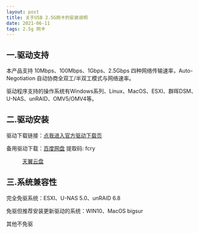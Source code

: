 ```yaml
---
layout: post
title: 关于USB 2.5G网卡的安装说明
date: 2021-06-11
tags: 2.5g 网卡
---
```



 

## 一.驱动支持

本产品支持 10Mbps、100Mbps、1Gbps、2.5Gbps 四种网络传输速率，Auto-Negotiation 自动协商全双工/半双工模式与网络速率。

驱动程序支持的操作系统有Windows系列、Linux、MacOS、ESXI、群晖DSM、U-NAS、unRAID、OMV5/OMV4等。

## 二.驱动安装

驱动下载链接：[点我进入官方驱动下载页](https://www.realtek.com/component/zoo/category/network-interface-controllers-10-100-1000m-gigabit-ethernet-pci-express-software)

备用驱动下载：[百度网盘](https://pan.baidu.com/s/1sH0dRXGvS7Ci3E09E-NYHQ) 提取码: fcry 

&emsp;&emsp;&emsp;[天翼云盘](https://cloud.189.cn/t/qYrUZ3umAZNz)

## 三.系统兼容性

完全免驱系统：ESXI、U-NAS 5.0、unRAID 6.8

免驱但推荐安装更新驱动的系统：WIN10、MacOS bigsur

其他不免驱

